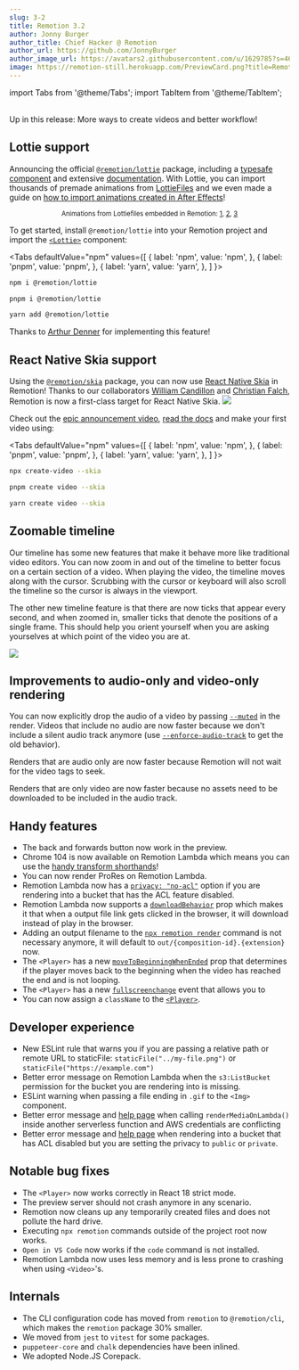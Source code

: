 ```yaml
---
slug: 3-2
title: Remotion 3.2
author: Jonny Burger
author_title: Chief Hacker @ Remotion
author_url: https://github.com/JonnyBurger
author_image_url: https://avatars2.githubusercontent.com/u/1629785?s=460&u=12eb94da6070d00fc924761ce06e3a428d01b7e9&v=4
image: https://remotion-still.herokuapp.com/PreviewCard.png?title=Remotion%203.2&description=Lottie,%20Skia,%20zoomable%20timeline,%20muted%20renders,%20stability%20and%20speed
---
```


import Tabs from '@theme/Tabs';
import TabItem from '@theme/TabItem';

<br/>
Up in this release: More ways to create videos and better workflow!

## Lottie support

Announcing the official [`@remotion/lottie`](/docs/lottie) package, including a [typesafe component](/docs/lottie/lottie) and extensive [documentation](/docs/lottie).
With Lottie, you can import thousands of premade animations from [LottieFiles](/docs/lottie/lottiefiles) and we even made a guide on [how to import animations created in After Effects](/docs/after-effects)!

<p align="center"><sub>Animations from Lottiefiles embedded in Remotion: <a href="https://lottiefiles.com/106683-gold">1</a>, <a href="https://lottiefiles.com/112208-smiling-face-with-halo">2</a>, <a href="https://lottiefiles.com/111529-rocket">3</a></sub></p>

To get started, install `@remotion/lottie` into your Remotion project and import the [`<Lottie>`](/docs/lottie) component:

<Tabs
defaultValue="npm"
values={[
{ label: 'npm', value: 'npm', },
{ label: 'pnpm', value: 'pnpm', },
{ label: 'yarn', value: 'yarn', },
]
}>
<TabItem value="npm">

```bash
npm i @remotion/lottie
```

  </TabItem>

  <TabItem value="pnpm">

```bash
pnpm i @remotion/lottie
```

  </TabItem>
  <TabItem value="yarn">

```bash
yarn add @remotion/lottie
```

  </TabItem>

</Tabs>

Thanks to [Arthur Denner](https://github.com/arthurdenner) for implementing this feature!

## React Native Skia support

Using the [`@remotion/skia`](/docs/skia) package, you can now use [React Native Skia](https://shopify.github.io/react-native-skia/) in Remotion! Thanks to our collaborators [William Candillon](https://youtube.com/wcandillon) and [Christian Falch](https://twitter.com/chrfalch), Remotion is now a first-class target for React Native Skia.
<img src="/img/skia.gif" />

Check out the [epic announcement video](https://www.youtube.com/watch?v=uvLQ5f3KDXk&t=24s), [read the docs](/docs/skia) and make your first video using:

<Tabs
defaultValue="npm"
values={[
{ label: 'npm', value: 'npm', },
{ label: 'pnpm', value: 'pnpm', },
{ label: 'yarn', value: 'yarn', },
]
}>
<TabItem value="npm">

```bash
npx create-video --skia
```

  </TabItem>

  <TabItem value="pnpm">

```bash
pnpm create video --skia
```

  </TabItem>
  <TabItem value="yarn">

```bash
yarn create video --skia
```

  </TabItem>

</Tabs>

## Zoomable timeline

Our timeline has some new features that make it behave more like traditional video editors. You can now zoom in and out of the timeline to better focus on a certain section of a video. When playing the video, the timeline moves along with the cursor. Scrubbing with the cursor or keyboard will also scroll the timeline so the cursor is always in the viewport.

The other new timeline feature is that there are now ticks that appear every second, and when zoomed in, smaller ticks that denote the positions of a single frame. This should help you orient yourself when you are asking yourselves at which point of the video you are at.

<img src="/img/scroll-timeline.gif"/>

## Improvements to audio-only and video-only rendering

You can now explicitly drop the audio of a video by passing [`--muted`](/docs/cli/render#--muted) in the render. Videos that include no audio are now faster because we don't include a silent audio track anymore (use [`--enforce-audio-track`](/docs/cli/render#--enforce-audio-track) to get the old behavior).

Renders that are audio only are now faster because Remotion will not wait for the video tags to seek.

Renders that are only video are now faster because no assets need to be downloaded to be included in the audio track.

## Handy features

- The back and forwards button now work in the preview.
- Chrome 104 is now available on Remotion Lambda which means you can use the [handy transform shorthands](https://twitter.com/JNYBGR/status/1555055938008223744)!
- You can now render ProRes on Remotion Lambda.
- Remotion Lambda now has a [`privacy: "no-acl"`](/docs/lambda/rendermediaonlambda#privacy) option if you are rendering into a bucket that has the ACL feature disabled.
- Remotion Lambda now supports a [`downloadBehavior`](/docs/lambda/rendermediaonlambda#downloadbehavior) prop which makes it that when a output file link gets clicked in the browser, it will download instead of play in the browser.
- Adding an output filename to the [`npx remotion render`](/docs/cli/render) command is not necessary anymore, it will default to `out/{composition-id}.{extension}` now.
- The `<Player>` has a new [`moveToBeginningWhenEnded`](/docs/player/player#movetobeginningwhenended) prop that determines if the player moves back to the beginning when the video has reached the end and is not looping.
- The `<Player>` has a new [`fullscreenchange`](/docs/player/player#fullscreenchange) event that allows you to
- You can now assign a `className` to the [`<Player>`](/docs/player/player).

## Developer experience

- New ESLint rule that warns you if you are passing a relative path or remote URL to staticFile: `staticFile("../my-file.png")` or `staticFile("https://example.com")`
- Better error message on Remotion Lambda when the `s3:ListBucket` permission for the bucket you are rendering into is missing.
- ESLint warning when passing a file ending in `.gif` to the `<Img>` component.
- Better error message and [help page](/docs/lambda/troubleshooting/unrecognizedclientexception) when calling `renderMediaOnLambda()` inside another serverless function and AWS credentials are conflicting
- Better error message and [help page](/docs/lambda/troubleshooting/bucket-disallows-acl) when rendering into a bucket that has ACL disabled but you are setting the privacy to `public` or `private`.

## Notable bug fixes

- The `<Player>` now works correctly in React 18 strict mode.
- The preview server should not crash anymore in any scenario.
- Remotion now cleans up any temporarily created files and does not pollute the hard drive.
- Executing `npx remotion` commands outside of the project root now works.
- `Open in VS Code` now works if the `code` command is not installed.
- Remotion Lambda now uses less memory and is less prone to crashing when using `<Video>`'s.

## Internals

- The CLI configuration code has moved from `remotion` to `@remotion/cli`, which makes the `remotion` package 30% smaller.
- We moved from `jest` to `vitest` for some packages.
- `puppeteer-core` and `chalk` dependencies have been inlined.
- We adopted Node.JS Corepack.

